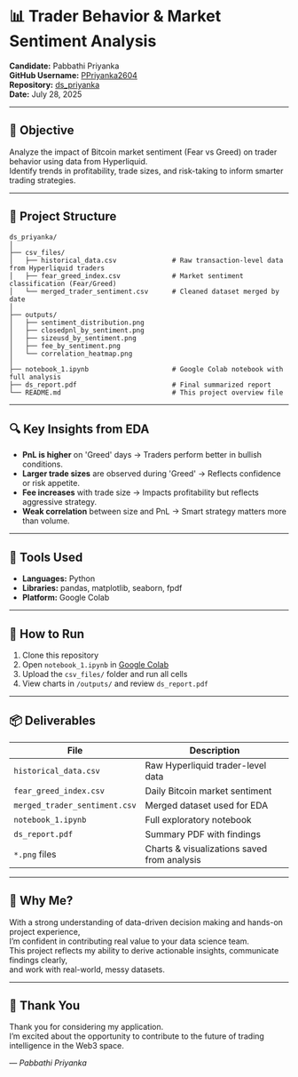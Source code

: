 # 📊 Trader Behavior & Market Sentiment Analysis

**Candidate:** Pabbathi Priyanka  
**GitHub Username:** [PPriyanka2604](https://github.com/PPriyanka2604)  
**Repository:** [ds_priyanka](https://github.com/PPriyanka2604/ds_priyanka)  
**Date:** July 28, 2025  

---

## 📌 Objective

Analyze the impact of Bitcoin market sentiment (Fear vs Greed) on trader behavior using data from Hyperliquid.  
Identify trends in profitability, trade sizes, and risk-taking to inform smarter trading strategies.

---

## 📁 Project Structure

```
ds_priyanka/
│
├── csv_files/
│   ├── historical_data.csv              # Raw transaction-level data from Hyperliquid traders
│   ├── fear_greed_index.csv             # Market sentiment classification (Fear/Greed)
│   └── merged_trader_sentiment.csv      # Cleaned dataset merged by date
│
├── outputs/
│   ├── sentiment_distribution.png
│   ├── closedpnl_by_sentiment.png
│   ├── sizeusd_by_sentiment.png
│   ├── fee_by_sentiment.png
│   └── correlation_heatmap.png
│
├── notebook_1.ipynb                     # Google Colab notebook with full analysis
├── ds_report.pdf                        # Final summarized report
└── README.md                            # This project overview file
```

---

## 🔍 Key Insights from EDA

- **PnL is higher** on 'Greed' days → Traders perform better in bullish conditions.
- **Larger trade sizes** are observed during 'Greed' → Reflects confidence or risk appetite.
- **Fee increases** with trade size → Impacts profitability but reflects aggressive strategy.
- **Weak correlation** between size and PnL → Smart strategy matters more than volume.

---

## 🧰 Tools Used

- **Languages:** Python  
- **Libraries:** pandas, matplotlib, seaborn, fpdf  
- **Platform:** Google Colab  

---

## 🚀 How to Run

1. Clone this repository  
2. Open `notebook_1.ipynb` in [Google Colab](https://colab.research.google.com/)  
3. Upload the `csv_files/` folder and run all cells  
4. View charts in `/outputs/` and review `ds_report.pdf`

---

## 📦 Deliverables

| File | Description |
|------|-------------|
| `historical_data.csv` | Raw Hyperliquid trader-level data |
| `fear_greed_index.csv` | Daily Bitcoin market sentiment |
| `merged_trader_sentiment.csv` | Merged dataset used for EDA |
| `notebook_1.ipynb` | Full exploratory notebook |
| `ds_report.pdf` | Summary PDF with findings |
| `*.png` files | Charts & visualizations saved from analysis |

---

## 🎯 Why Me?

With a strong understanding of data-driven decision making and hands-on project experience,  
I’m confident in contributing real value to your data science team.  
This project reflects my ability to derive actionable insights, communicate findings clearly,  
and work with real-world, messy datasets.

---

## 🙌 Thank You

Thank you for considering my application.  
I’m excited about the opportunity to contribute to the future of trading intelligence in the Web3 space.

— *Pabbathi Priyanka*
